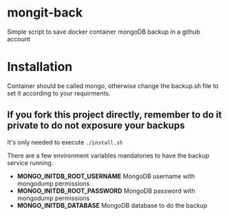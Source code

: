 # mongit-back

Simple script to save docker container mongoDB backup in a github account

# Installation

Container should be called mongo, otherwise change the backup.sh file to set it according to your requirments.

## If you fork this project directly, remember to do it private to do not exposure your backups

It's only needed to execute `./install.sh`

There are a few environment variables mandatories to have the backup service running.

- **MONGO_INITDB_ROOT_USERNAME** MongoDB username with mongodump permissions
- **MONGO_INITDB_ROOT_PASSWORD** MongoDB password with mongodump permissions
- **MONGO_INITDB_DATABASE** MongoDB database to do the backup
